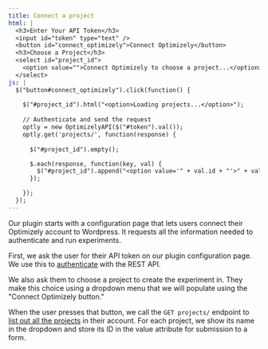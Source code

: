 ```yaml
---
title: Connect a project
html: |
  <h3>Enter Your API Token</h3>
  <input id="token" type="text" />
  <button id="connect_optimizely">Connect Optimizely</button>
  <h3>Choose a Project</h3>
  <select id="project_id">
    <option value="">Connect Optimizely to choose a project...</option>
  </select>
js: |
  $("button#connect_optimizely").click(function() {
    
    $("#project_id").html("<option>Loading projects...</option>");
    
    // Authenticate and send the request
    optly = new OptimizelyAPI($("#token").val());
    optly.get('projects/', function(response) {
      
      $("#project_id").empty();

      $.each(response, function(key, val) {
        $("#project_id").append("<option value='" + val.id + "'>" + val.project_name + "</option>"); 
      });

    });
  });
---
```


Our plugin starts with a configuration page that lets users connect their Optimizely account to Wordpress. It requests all the information needed to authenticate and run experiments.

First, we ask the user for their API token on our plugin configuration page. We use this to [authenticate]({{site.paths.rest}}#authentication) with the REST API.

We also ask them to choose a project to create the experiment in. They make this choice using a dropdown menu that we will populate using the "Connect Optimizely button."

When the user presses that button, we call the `GET projects/` endpoint to [list out all the projects]({{site.paths.rest}}#list-projects) in their account. For each project, we show its name in the dropdown and store its ID in the value attribute for submission to a form.

